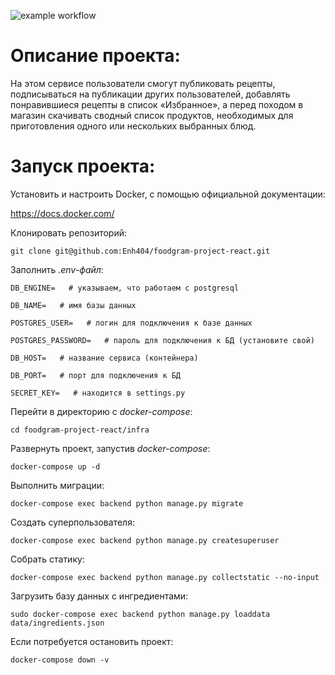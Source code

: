 ![example workflow](https://github.com/Enh404/foodgram-project-react/actions/workflows/main.yml/badge.svg)
# Описание проекта:

На этом сервисе пользователи смогут публиковать рецепты, подписываться на публикации других пользователей, добавлять понравившиеся рецепты в список «Избранное», а перед походом в магазин скачивать сводный список продуктов, необходимых для приготовления одного или нескольких выбранных блюд.

# Запуск проекта:

Установить и настроить Docker, с помощью официальной документации:

https://docs.docker.com/

Клонировать репозиторий:

`git clone git@github.com:Enh404/foodgram-project-react.git`

Заполнить _.env-файл_:

```DB_ENGINE=   # указываем, что работаем с postgresql```

```DB_NAME=   # имя базы данных```

```POSTGRES_USER=   # логин для подключения к базе данных```

```POSTGRES_PASSWORD=   # пароль для подключения к БД (установите свой)```

```DB_HOST=   # название сервиса (контейнера)```

```DB_PORT=   # порт для подключения к БД```

```SECRET_KEY=   # находится в settings.py```

 Перейти в директорию с _docker-compose_:

`cd foodgram-project-react/infra`

Развернуть проект, запустив _docker-compose_:

`docker-compose up -d`

Выполнить миграции:

`docker-compose exec backend python manage.py migrate`

Создать суперпользователя:

`docker-compose exec backend python manage.py createsuperuser`

Собрать статику:

`docker-compose exec backend python manage.py collectstatic --no-input`

Загрузить базу данных с ингредиентами:

`sudo docker-compose exec backend python manage.py loaddata data/ingredients.json`

Если потребуется остановить проект:

`docker-compose down -v`
